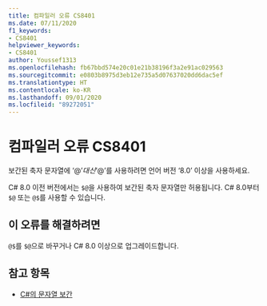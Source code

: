 ```yaml
---
title: 컴파일러 오류 CS8401
ms.date: 07/11/2020
f1_keywords:
- CS8401
helpviewer_keywords:
- CS8401
author: Youssef1313
ms.openlocfilehash: fb67bbd574e20c01e21b38196f3a2e91ac029563
ms.sourcegitcommit: e0803b8975d3eb12e735a5d07637020dd6dac5ef
ms.translationtype: HT
ms.contentlocale: ko-KR
ms.lasthandoff: 09/01/2020
ms.locfileid: "89272051"
---
```

# <a name="compiler-error-cs8401"></a>컴파일러 오류 CS8401

보간된 축자 문자열에 ‘$@’ 대신 ‘@$’를 사용하려면 언어 버전 ‘8.0’ 이상을 사용하세요.

C# 8.0 이전 버전에서는 `$@`을 사용하여 보간된 축자 문자열만 허용됩니다. C# 8.0부터 `$@` 또는 `@$`를 사용할 수 있습니다.

## <a name="to-correct-this-error"></a>이 오류를 해결하려면

`@$`를 `$@`으로 바꾸거나 C# 8.0 이상으로 업그레이드합니다.

## <a name="see-also"></a>참고 항목

- [C#의 문자열 보간](../../tutorials/string-interpolation.md)
